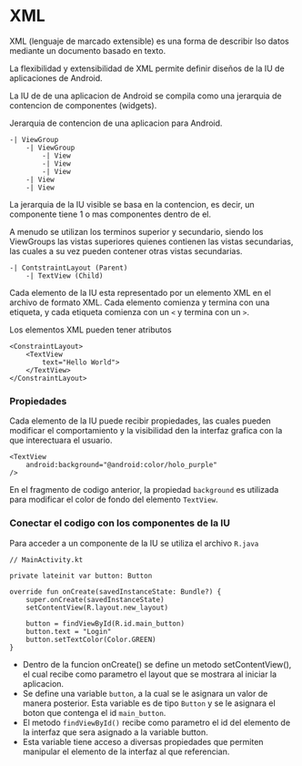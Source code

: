 # XML

XML (lenguaje de marcado extensible) es una forma de describir lso datos mediante un documento basado en texto.

La flexibilidad y extensibilidad de XML permite definir diseños de la IU de aplicaciones de Android.

La IU de de una aplicacion de Android se compila como una jerarquia de contencion de componentes (widgets).

Jerarquia de contencion de una aplicacion para Android.

    -| ViewGroup
        -| ViewGroup
            -| View
            -| View
            -| View
        -| View
        -| View

La jerarquia de la IU visible se basa en la contencion, es decir, un componente tiene 1 o mas componentes dentro de el.

A menudo se utilizan los terminos superior y secundario, siendo los ViewGroups las vistas superiores quienes contienen las vistas secundarias, las cuales a su vez pueden contener otras vistas secundarias.

    -| ContstraintLayout (Parent)
        -| TextView (Child)

Cada elemento de la IU esta representado por un elemento XML en el archivo de formato XML. Cada elemento comienza y termina con una etiqueta, y cada etiqueta comienza con un `<` y termina con un `>`.

Los elementos XML pueden tener atributos

    <ConstraintLayout>
        <TextView
            text="Hello World">
        </TextView>
    </ConstraintLayout>

### Propiedades

Cada elemento de la IU puede recibir propiedades, las cuales pueden modificar el comportamiento y la visibilidad den la interfaz grafica con la que interectuara el usuario.

    <TextView
        android:background="@android:color/holo_purple"
    />

En el fragmento de codigo anterior, la propiedad `background` es utilizada para modificar el color de fondo del elemento `TextView`.

### Conectar el codigo con los componentes de la IU

Para acceder a un componente de la IU se utiliza el archivo `R.java`

    // MainActivity.kt

    private lateinit var button: Button

    override fun onCreate(savedInstanceState: Bundle?) {
        super.onCreate(savedInstanceState)
        setContentView(R.layout.new_layout)

        button = findViewById(R.id.main_button)
        button.text = "Login"
        button.setTextColor(Color.GREEN)
    }

- Dentro de la funcion onCreate() se define un metodo setContentView(), el cual recibe como parametro el layout que se mostrara al iniciar la aplicacion.
- Se define una variable `button`, a la cual se le asignara un valor de manera posterior. Esta variable es de tipo `Button` y se le asignara el boton que contenga el id `main_button`.
- El metodo `findViewById()` recibe como parametro el id del elemento de la interfaz que sera asignado a la variable button.
- Esta variable tiene acceso a diversas propiedades que permiten manipular el elemento de la interfaz al que referencian.